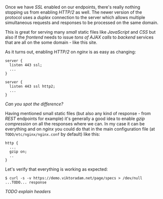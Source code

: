 Once we have *SSL* enabled on our endpoints, there's really nothing stopping us
from enabling *HTTP/2* as well.
The newer version of the protocol uses a *duplex* connection to the server
which allows multiple simultaneous requests and responses to be processed
on the same domain.

This is great for serving many *small* static files like *JavaScript* and *CSS*
but also if the *frontend* needs to issue *tons of AJAX calls* to *backend*
services that are all on the some domain - like this site.  

As it turns out, enabling *HTTP/2* on *nginx* is as easy as changing:

```
server {
  listen 443 ssl;
  ...
}
```

```
server {
  listen 443 ssl http2;
  ...
}
```

*Can you spot the difference?*

Having mentioned small static files (but also any kind of response - from *REST*
endpoints for example) it's generally a good idea to enable *gzip compression* on
all the responses where we can.
In my case it can be everything and on *nginx* you could do that in the main
configuration file (at `TODO/etc/nginx/nginx.conf` by default) like this:

```
http {
  ...
  gzip on;
  ..
}
```

Let's verify that everything is working as expected:

```shell
$ curl -s -v https://demo.viktoradam.net/page/specs > /dev/null
...TODO... response
```

*TODO explain headers*
